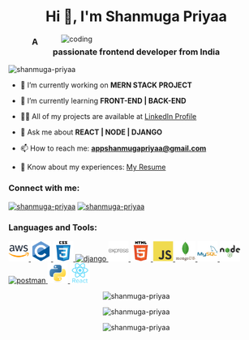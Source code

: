<h1 align="center">Hi 👋, I'm Shanmuga Priyaa</h1>

<!-- Animated Coding Image -->
<img align="right" alt="coding" width="400" src="https://media.giphy.com/media/qgQUggAC3Pfv687qPC/giphy.gif">

<h3 align="center">A passionate frontend developer from India</h3>

<p align="left"> 
  <img src="https://komarev.com/ghpvc/?username=shanmuga-priyaa&label=Profile%20views&color=0e75b6&style=flat" alt="shanmuga-priyaa" /> 
</p>

<!-- Profile Info -->
- 🔭 I’m currently working on **MERN STACK PROJECT**

- 🌱 I’m currently learning **FRONT-END | BACK-END**

- 👨‍💻 All of my projects are available at [LinkedIn Profile](https://www.linkedin.com/in/shanmuga-priyaa-a-p-p-295262229/)

- 💬 Ask me about **REACT | NODE | DJANGO**

- 📫 How to reach me: **appshanmugapriyaa@gmail.com**

- 📄 Know about my experiences: [My Resume](https://www.canva.com/design/DAGJOIn3HkY/NfBMdf3vfKFQ-q9uBjUe_A/edit?utm_content=DAGJOIn3HkY&utm_campaign=designshare&utm_medium=link2&utm_source=sharebutton)

<h3 align="left">Connect with me:</h3>
<p align="left">
  <!-- Social Media Links (add yours) -->
  <a href="https://linkedin.com/in/shanmuga-priyaa-a-p-p-295262229/" target="blank"><img align="center" src="https://cdn.jsdelivr.net/npm/simple-icons@v3/icons/linkedin.svg" alt="shanmuga-priyaa" height="30" width="40" /></a>
  <a href="https://github.com/shanmuga-priyaa" target="blank"><img align="center" src="https://cdn.jsdelivr.net/npm/simple-icons@v3/icons/github.svg" alt="shanmuga-priyaa" height="30" width="40" /></a>
</p>

<h3 align="left">Languages and Tools:</h3>
<p align="left"> 
  <a href="https://aws.amazon.com" target="_blank" rel="noreferrer"> 
    <img src="https://raw.githubusercontent.com/devicons/devicon/master/icons/amazonwebservices/amazonwebservices-original-wordmark.svg" alt="aws" width="40" height="40"/> 
  </a> 
  <a href="https://www.cprogramming.com/" target="_blank" rel="noreferrer"> 
    <img src="https://raw.githubusercontent.com/devicons/devicon/master/icons/c/c-original.svg" alt="c" width="40" height="40"/> 
  </a> 
  <a href="https://www.w3schools.com/css/" target="_blank" rel="noreferrer"> 
    <img src="https://raw.githubusercontent.com/devicons/devicon/master/icons/css3/css3-original-wordmark.svg" alt="css3" width="40" height="40"/> 
  </a> 
  <a href="https://www.djangoproject.com/" target="_blank" rel="noreferrer"> 
    <img src="https://cdn.worldvectorlogo.com/logos/django.svg" alt="django" width="40" height="40"/> 
  </a> 
  <a href="https://expressjs.com" target="_blank" rel="noreferrer"> 
    <img src="https://raw.githubusercontent.com/devicons/devicon/master/icons/express/express-original-wordmark.svg" alt="express" width="40" height="40"/> 
  </a> 
  <a href="https://www.w3.org/html/" target="_blank" rel="noreferrer"> 
    <img src="https://raw.githubusercontent.com/devicons/devicon/master/icons/html5/html5-original-wordmark.svg" alt="html5" width="40" height="40"/> 
  </a> 
  <a href="https://developer.mozilla.org/en-US/docs/Web/JavaScript" target="_blank" rel="noreferrer"> 
    <img src="https://raw.githubusercontent.com/devicons/devicon/master/icons/javascript/javascript-original.svg" alt="javascript" width="40" height="40"/> 
  </a> 
  <a href="https://www.mongodb.com/" target="_blank" rel="noreferrer"> 
    <img src="https://raw.githubusercontent.com/devicons/devicon/master/icons/mongodb/mongodb-original-wordmark.svg" alt="mongodb" width="40" height="40"/> 
  </a> 
  <a href="https://www.mysql.com/" target="_blank" rel="noreferrer"> 
    <img src="https://raw.githubusercontent.com/devicons/devicon/master/icons/mysql/mysql-original-wordmark.svg" alt="mysql" width="40" height="40"/> 
  </a> 
  <a href="https://nodejs.org" target="_blank" rel="noreferrer"> 
    <img src="https://raw.githubusercontent.com/devicons/devicon/master/icons/nodejs/nodejs-original-wordmark.svg" alt="nodejs" width="40" height="40"/> 
  </a> 
  <a href="https://postman.com" target="_blank" rel="noreferrer"> 
    <img src="https://www.vectorlogo.zone/logos/getpostman/getpostman-icon.svg" alt="postman" width="40" height="40"/> 
  </a> 
  <a href="https://www.python.org" target="_blank" rel="noreferrer"> 
    <img src="https://raw.githubusercontent.com/devicons/devicon/master/icons/python/python-original.svg" alt="python" width="40" height="40"/> 
  </a> 
  <a href="https://reactjs.org/" target="_blank" rel="noreferrer"> 
    <img src="https://raw.githubusercontent.com/devicons/devicon/master/icons/react/react-original-wordmark.svg" alt="react" width="40" height="40"/> 
  </a> 
</p>

<!-- GitHub Stats -->
<p align="center">
  <img src="https://github-readme-stats.vercel.app/api/top-langs?username=shanmuga-priyaa&show_icons=true&locale=en&layout=compact" alt="shanmuga-priyaa" />
</p>

<p align="center">
  <img src="https://github-readme-stats.vercel.app/api?username=shanmuga-priyaa&show_icons=true&locale=en" alt="shanmuga-priyaa" />
</p>

<p align="center">
  <img src="https://github-readme-streak-stats.herokuapp.com/?user=shanmuga-priyaa&" alt="shanmuga-priyaa" />
</p>
